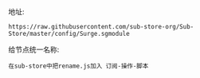 ﻿地址:

    https://raw.githubusercontent.com/sub-store-org/Sub-Store/master/config/Surge.sgmodule

给节点统一名称:

    在sub-store中把rename.js加入 订阅-操作-脚本